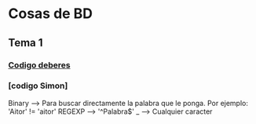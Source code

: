 # Cosas de BD
## Tema 1
### [Codigo deberes](code-work.md)
### [codigo Simon]
Binary --> Para buscar directamente la palabra que le ponga. Por ejemplo: 'Aitor' != 'aitor'
REGEXP --> '^Palabra$' _ --> Cualquier caracter
